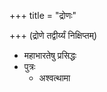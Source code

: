 +++
title = "द्रोणः"

+++
(द्रोणे तद्वीर्य्यं निक्षिप्तम्)
- महाभारतेषु प्रसिद्धः
- पुत्रः
    - अश्वत्थामा
